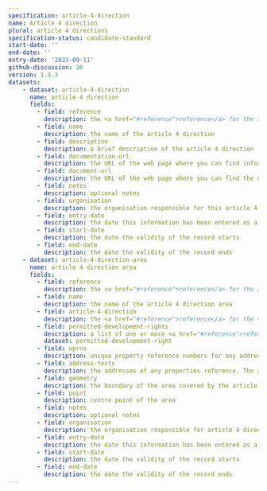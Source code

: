 ```yaml
---
specification: article-4-direction
name: Article 4 direction
plural: article 4 directions
specification-status: candidate-standard
start-date: ''
end-date: ''
entry-date: '2023-09-11'
github-discussion: 30
version: 1.3.3
datasets:
    - dataset: article-4-direction
      name: article 4 direction
      fields:
        - field: reference
          description: the <a href="#reference">reference</a> for the article 4 direction
        - field: name
          description: the name of the article 4 direction
        - field: description
          description: a brief description of the article 4 direction
        - field: documentation-url
          description: the URL of the web page where you can find information about the article 4 direction
        - field: document-url
          description: the URL of the web page where you can find the document for the article 4 direction
        - field: notes
          description: optional notes
        - field: organisation
          description: the organisation responsible for this article 4 direction
        - field: entry-date
          description: the date this information has been entered as a record
        - field: start-date
          description: the date the validity of the record starts
        - field: end-date
          description: the date the validity of the record ends
    - dataset: article-4-direction-area
      name: article 4 direction area
      fields:
        - field: reference
          description: the <a href="#reference">reference</a> for the article 4 direction area
        - field: name
          description: the name of the article 4 direction area
        - field: article-4-direction
          description: the <a href="#reference">reference</a> for the <a href="article-4-direction-dataset">article 4 direction</a> entry
        - field: permitted-development-rights
          description: a list of one or more <a href="#reference">reference</a> values for <a href="article-4-direction-rule-dataset">permitted development right</a> entries, separated by a semi-colon ';'.
          dataset: permitted-development-right
        - field: uprns
          description: unique property reference numbers for any addressable properties, separated by `;`
        - field: address-texts
          description: the addresses of any properties reference. The addresses should be written as address-text (a single line separated by commas). To write multiple address end each address with `;`
        - field: geometry
          description: the boundary of the area covered by the article 4 direction in WKT format 
        - field: point
          description: centre point of the area
        - field: notes
          description: optional notes
        - field: organisation
          description: the organisation responsible for article 4 direction area
        - field: entry-date
          description: the date this information has been entered as a record
        - field: start-date
          description: the date the validity of the record starts
        - field: end-date
          description: the date the validity of the record ends
---
```

